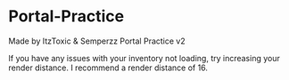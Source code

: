 # Portal-Practice
Made by ItzToxic & Semperzz
Portal Practice v2

If you have any issues with your inventory not loading, try increasing your render distance. I recommend a render distance of 16.
